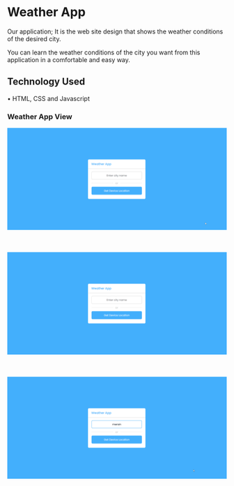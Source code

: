 <h1>Weather App</h1>

<p>Our application; It is the web site design that shows the weather conditions of the desired city.</p>

<p>You can learn the weather conditions of the city you want from this application in a comfortable and easy way.</p>

<h2>Technology Used</h2>

&#8226; HTML, CSS and Javascript</br>

<h3>Weather App View</h3>

<img src="/icons/WeatherApp.gif"><br></br></br>

<img src="/icons/WeatherAppOne.gif"></br></br></br>

<img src="/icons/WeatherAppTwo.gif">


